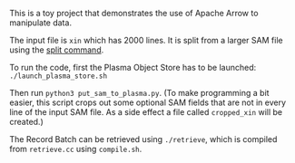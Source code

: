 This is a toy project that demonstrates the use of Apache Arrow to manipulate data.

The input file is `xin` which has 2000 lines.
It is split from a larger SAM file using the [split command](https://stackoverflow.com/questions/2016894/how-to-split-a-large-text-file-into-smaller-files-with-equal-number-of-lines).

To run the code, first the Plasma Object Store has to be launched: `./launch_plasma_store.sh`

Then run `python3 put_sam_to_plasma.py`.
(To make programming a bit easier, this script crops out some optional SAM fields that are not in every line of the input SAM file.
As a side effect a file called `cropped_xin` will be created.)

The Record Batch can be retrieved using `./retrieve`, which is compiled from `retrieve.cc` using `compile.sh`.
